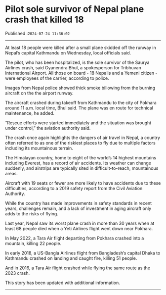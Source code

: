 # Pilot sole survivor of Nepal plane crash that killed 18

Published :`2024-07-24 11:36:02`

---

At least 18 people were killed after a small plane skidded off the runway in Nepal’s capital Kathmandu on Wednesday, local officials said.

The pilot, who has been hospitalized, is the sole survivor of the Saurya Airlines crash, said Gyanendra Bhul, a spokesperson for Tribhuvan International Airport. All those on board - 18 Nepalis and a Yemeni citizen - were employees of the carrier, according to police.

Images from Nepal police showed thick smoke billowing from the burning aircraft on the the airport runway.

The aircraft crashed during takeoff from Kathmandu to the city of Pokhara around 11 a.m. local time, Bhul said. The plane was en route for technical maintenance, he added.

“Rescue efforts were started immediately and the situation was brought under control,” the aviation authority said.

The crash once again highlights the dangers of air travel in Nepal, a country often referred to as one of the riskiest places to fly due to multiple factors including its mountainous terrain.

The Himalayan country, home to eight of the world’s 14 highest mountains including Everest, has a record of air accidents. Its weather can change suddenly, and airstrips are typically sited in difficult-to-reach, mountainous areas.

Aircraft with 19 seats or fewer are more likely to have accidents due to these difficulties, according to a 2019 safety report from the Civil Aviation Authority.

While the country has made improvements in safety standards in recent years, challenges remain, and a lack of investment in aging aircraft only adds to the risks of flying.

Last year, Nepal saw its worst plane crash in more than 30 years when at least 68 people died when a Yeti Airlines flight went down near Pokhara.

In May 2022, a Tara Air flight departing from Pokhara crashed into a mountain, killing 22 people.

In early 2018, a US-Bangla Airlines flight from Bangladesh’s capital Dhaka to Kathmandu crashed on landing and caught fire, killing 51 people.

And in 2016, a Tara Air flight crashed while flying the same route as the 2023 crash.

This story has been updated with additional information.

---

